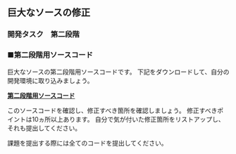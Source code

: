 ## 巨大なソースの修正
### 開発タスク　第二段階

### ■第二段階用ソースコード

巨大なソースの第二段階用ソースコードです。
下記をダウンロードして、自分の開発環境に取り込みましょう。

**[第二段階用ソースコード](https://drive.google.com/open?id=0B_m4XCDFjlrrbUpZdTB0LVhua0E)**

このソースコードを確認し、修正すべき箇所を確認しましょう。
修正すべきポイントは10ヵ所以上あります。
自分で気が付いた修正箇所をリストアップし、それも提出してください。

課題を提出する際には全てのコードを提出してください。
